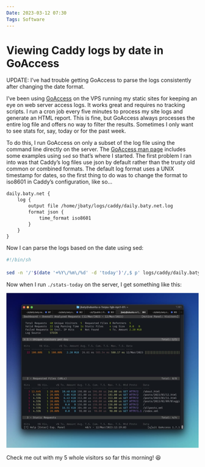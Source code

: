 ```yaml
---
Date: 2023-03-12 07:30
Tags: Software
---
```


# Viewing Caddy logs by date in GoAccess

UPDATE: I’ve had trouble getting GoAccess to parse the logs consistently after changing the date format.

I’ve been using [GoAccess](https://goaccess.io/) on the VPS running my static sites for keeping an eye on web server access logs. It works great and requires no tracking scripts. I run a cron job every five minutes to process my site logs and generate an HTML report. This is fine, but GoAccess always processes the entire log file and offers no way to filter the results. Sometimes I only want to see stats for, say, today or for the past week.

To do this, I run GoAccess on only a subset of the log file using the command line directly on the server. The [GoAccess man page](https://goaccess.io/man) includes some examples using `sed` so that’s where I started. The first problem I ran into was that Caddy’s log files use json by default rather than the trusty old common or combined formats. The default log format uses a UNIX timestamp for dates, so the first thing to do was to change the format to iso8601 in Caddy’s configuration, like so…


```
daily.baty.net {
    log {
        output file /home/jbaty/logs/caddy/daily.baty.net.log
        format json {
            time_format iso8601
        }
    }
}
```

Now I can parse the logs based on the date using sed:

```sh
#!/bin/sh

sed -n '/'$(date '+%Y\/%m\/%d' -d 'today')'/,$ p' logs/caddy/daily.baty.net.log | goaccess -a --unknowns-as-crawlers --ignore-crawlers -
```

Now when I run `./stats-today` on the server, I get something like this:

![GoAccess in a terminal on the server](_goaccess.jpg)

Check me out with my 5 whole visitors so far this morning! 😆
